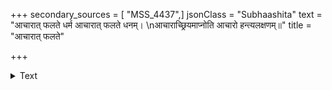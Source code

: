 +++
secondary_sources = [ "MSS_4437",]
jsonClass = "Subhaashita"
text = "आचारात् फलते धर्म आचारात् फलते धनम्।  \nआचाराच्छ्रियमाप्नोति आचारो हन्त्यलक्षणम्॥"
title = "आचारात् फलते"

+++

<details><summary>Text</summary>

आचारात् फलते धर्म आचारात् फलते धनम्।  
आचाराच्छ्रियमाप्नोति आचारो हन्त्यलक्षणम्॥
</details>
